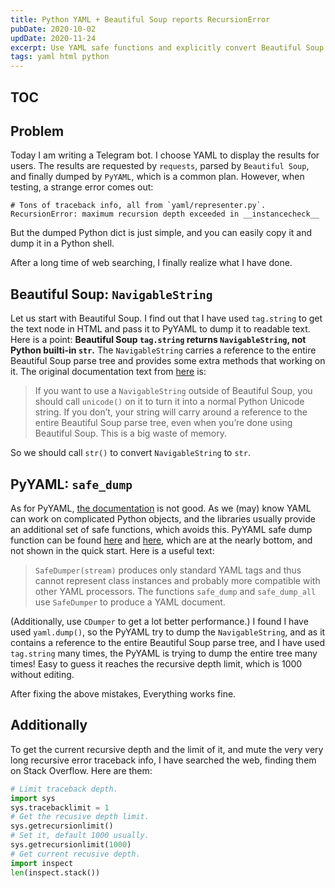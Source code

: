 ```yaml
---
title: Python YAML + Beautiful Soup reports RecursionError
pubDate: 2020-10-02
updDate: 2020-11-24
excerpt: Use YAML safe functions and explicitly convert Beautiful Soup string to str.
tags: yaml html python
---
```


## TOC

## Problem

Today I am writing a Telegram bot.
I choose YAML to display the results for users.
The results are requested by `requests`, parsed by `Beautiful Soup`, and finally dumped by `PyYAML`, which is a common plan.
However, when testing, a strange error comes out:

```
# Tons of traceback info, all from `yaml/representer.py`.
RecursionError: maximum recursion depth exceeded in __instancecheck__
```

But the dumped Python dict is just simple, and you can easily copy it and dump it in a Python shell.

After a long time of web searching, I finally realize what I have done.

## Beautiful Soup: `NavigableString`

Let us start with Beautiful Soup.
I find out that I have used `tag.string` to get the text node in HTML and pass it to PyYAML to dump it to readable text.
Here is a point: **Beautiful Soup `tag.string` returns `NavigableString`, not Python builti-in `str`.**
The `NavigableString` carries a reference to the entire Beautiful Soup parse tree and provides some extra methods that working on it.
The original documentation text from [here](https://www.crummy.com/software/BeautifulSoup/bs4/doc/#navigablestring) is:

> If you want to use a `NavigableString` outside of Beautiful Soup, you should call `unicode()` on it to turn it into a normal Python Unicode string.
> If you don’t, your string will carry around a reference to the entire Beautiful Soup parse tree, even when you’re done using Beautiful Soup.
> This is a big waste of memory.

So we should call `str()` to convert `NavigableString` to `str`.

## PyYAML: `safe_dump`

As for PyYAML, [the documentation](https://pyyaml.org/wiki/PyYAMLDocumentation) is not good.
As we (may) know YAML can work on complicated Python objects, and the libraries usually provide an additional set of safe functions, which avoids this.
PyYAML safe dump function can be found [here](https://pyyaml.org/wiki/PyYAMLDocumentation#reference) and [here](https://pyyaml.org/wiki/PyYAMLDocumentation#dumper), which are at the nearly bottom, and not shown in the quick start.
Here is a useful text:

> `SafeDumper(stream)` produces only standard YAML tags and thus cannot represent class instances and probably more compatible with other YAML processors.
> The functions `safe_dump` and `safe_dump_all` use `SafeDumper` to produce a YAML document.

(Additionally, use `CDumper` to get a lot better performance.)
I found I have used `yaml.dump()`, so the PyYAML try to dump the `NavigableString`, and as it contains a reference to the entire Beautiful Soup parse tree, and I have used `tag.string` many times, the PyYAML is trying to dump the entire tree many times!
Easy to guess it reaches the recursive depth limit, which is 1000 without editing.

After fixing the above mistakes, Everything works fine.

## Additionally

To get the current recursive depth and the limit of it, and mute the very very long recursive error traceback info, I have searched the web, finding them on Stack Overflow.
Here are them:

```python
# Limit traceback depth.
import sys
sys.tracebacklimit = 1
# Get the recusive depth limit.
sys.getrecursionlimit()
# Set it, default 1000 usually.
sys.getrecursionlimit(1000)
# Get current recusive depth.
import inspect
len(inspect.stack())
```
